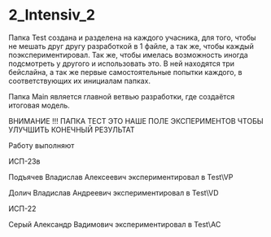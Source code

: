 # 2_Intensiv_2

Папка Test создана и разделена на каждого учасника, для того, чтобы не мешать друг другу разработкой в 1 файле, а так же, чтобы каждый поэкспериментировал. Так же, чтобы имелась возможность иногда подсмотреть у другого и использовать это.
В ней находятся три бейслайна, а так же первые самостоятельные попытки каждого, в соответствующих их инициалам папках.

Папка Main является главной ветвью разработки, где создаётся итоговая модель.

ВНИМАНИЕ !!! ПАПКА ТЕСТ ЭТО НАШЕ ПОЛЕ ЭКСПЕРИМЕНТОВ ЧТОБЫ УЛУЧШИТЬ КОНЕЧНЫЙ РЕЗУЛЬТАТ 


Работу выполняют

ИСП-23в

Подъячев Владислав Алексеевич
экспериментировал в Test\VP

Долич Владислав Андреевич
экспериментировал в Test\VD

ИСП-22

Серый Александр Вадимович
экспериментировал в Test\AC 